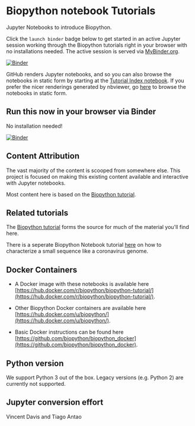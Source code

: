 Biopython notebook Tutorials
============================

Jupyter Notebooks to introduce Biopython.

Click the `launch binder` badge below to get started in an active Jupyter session working through the Biopython tutorials right in your browser with no installations needed. The active session is served via [MyBinder.org](http://mybinder.org).

[![Binder](https://mybinder.org/badge_logo.svg)](https://mybinder.org/v2/gh/arneckelmann/biopython-notebook/master?filepath=notebooks%2F00%20-%20Tutorial%20-%20Index.ipynb)

GitHub renders Jupyter notebooks, and so you can also browse the notebooks in static form by starting at the [Tutorial Index notebook](00%20-%20Tutorial%20-%20Index.ipynb). If you prefer the nicer renderings generated by nbviewer, go [here](https://nbviewer.jupyter.org/github/arneckelmann/biopython-notebook/blob/master/notebooks/00%20-%20Tutorial%20-%20Index.ipynb) to browse the notebooks in static form.



Run this now in your browser via Binder
---------------------------------------

No installation needed!

[![Binder](https://mybinder.org/badge_logo.svg)](https://mybinder.org/v2/gh/arneckelmann/biopython-notebook/master?filepath=notebooks%2F00%20-%20Tutorial%20-%20Index.ipynb)


Content Attribution 
-------------------

The vast majority of the content is scooped from somewhere else. This project is focused on making this existing content available and interactive with Jupyter notebooks.

Most content here is based on the [Biopython tutorial](http://biopython.org/DIST/docs/tutorial/Tutorial.html).

Related tutorials
-----------------

The [Biopython tutorial](http://biopython.org/DIST/docs/tutorial/Tutorial.html) forms the source for much of the material you'll find here.

There is a seperate Biopython Notebook tutorial [here](https://github.com/chris-rands/biopython-coronavirus) on how to characterize a small sequence like a coronavirus genome.

Docker Containers
-----------------

- A Docker image with these notebooks is available here
[https://hub.docker.com/r/biopython/biopython-tutorial/](https://hub.docker.com/r/biopython/biopython-tutorial/).

- Other Biopython Docker containers are available here [https://hub.docker.com/u/biopython/](https://hub.docker.com/u/biopython/).

- Basic Docker instructions can be found here [https://github.com/biopython/biopython_docker](https://github.com/biopython/biopython_docker).


Python version
--------------

We support Python 3 out of the box. Legacy versions (e.g. Python 2) are
currently not supported.


Jupyter conversion effort
-------------------------

Vincent Davis and Tiago Antao
